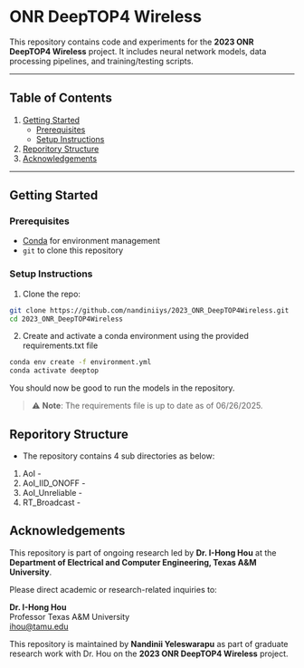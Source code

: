 # ONR DeepTOP4 Wireless

This repository contains code and experiments for the **2023 ONR DeepTOP4 Wireless** project. It includes neural network models, data processing pipelines, and training/testing scripts.

---

## Table of Contents
1. [Getting Started](#getting-started)  
   - [Prerequisites](#prerequisites)  
   - [Setup Instructions](#setup-instructions)  
2. [Reporitory Structure](#repository-structure)
3. [Acknowledgements](#acknowledgements)

---

## Getting Started

### Prerequisites 
- [Conda](https://docs.conda.io/en/latest/) for environment management  
- `git` to clone this repository

### Setup Instructions
1. Clone the repo:
```bash
git clone https://github.com/nandiniiys/2023_ONR_DeepTOP4Wireless.git
cd 2023_ONR_DeepTOP4Wireless
```
2. Create and activate a conda environment using the provided requirements.txt file
```bash
conda env create -f environment.yml
conda activate deeptop
```
You should now be good to run the models in the repository.

> ⚠️ **Note**: The requirements file is up to date as of 06/26/2025.

## Reporitory Structure
- The repository contains 4 sub directories as below:
1. AoI -
2. AoI_IID_ONOFF -
3. AoI_Unreliable -
4. RT_Broadcast -

## Acknowledgements

This repository is part of ongoing research led by **Dr. I-Hong Hou** at the **Department of Electrical and Computer Engineering, Texas A&M University**.

Please direct academic or research-related inquiries to:

**Dr. I-Hong Hou**  
Professor
Texas A&M University  
ihou@tamu.edu

This repository is maintained by **Nandinii Yeleswarapu** as part of graduate research work with Dr. Hou on the **2023 ONR DeepTOP4 Wireless** project.
